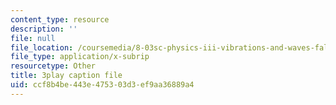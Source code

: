 ```yaml
---
content_type: resource
description: ''
file: null
file_location: /coursemedia/8-03sc-physics-iii-vibrations-and-waves-fall-2016/ccf8b4be443e475303d3ef9aa36889a4_lAuAC4hz5rc.srt
file_type: application/x-subrip
resourcetype: Other
title: 3play caption file
uid: ccf8b4be-443e-4753-03d3-ef9aa36889a4
---
```

